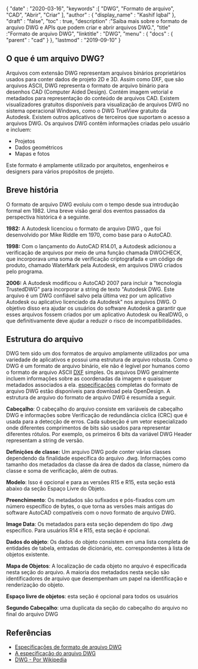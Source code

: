 {
  "date" : "2020-03-16",
  "keywords" :[ "DWG", "Formato de arquivo", "CAD", "Abrir", "Criar" ],
  "author" : {
    "display_name" : "Kashif Iqbal"
},
  "draft" : "false",
  "toc" : true,
  "description" :"Saiba mais sobre o formato de arquivo DWG e APIs que podem criar e abrir arquivos DWG.",
  "title" :"Formato de arquivo DWG",
  "linktitle" : "DWG",
  "menu" : {
    "docs" : {
      "parent" : "cad"
}
},
  "lastmod" : "2019-09-10"
}

## O que é um arquivo DWG?

Arquivos com extensão DWG representam arquivos binários proprietários usados para conter dados de projeto 2D e 3D. Assim como DXF, que são arquivos ASCII, DWG representa o formato de arquivo binário para desenhos CAD (Computer Aided Design). Contém imagem vetorial e metadados para representação do conteúdo de arquivos CAD. Existem visualizadores gratuitos disponíveis para visualização de arquivos DWG no sistema operacional Windows, como o DWG TrueView gratuito da Autodesk. Existem outros aplicativos de terceiros que suportam o acesso a arquivos DWG. Os arquivos DWG contêm informações criadas pelo usuário e incluem:

* Projetos
* Dados geométricos
* Mapas e fotos

Este formato é amplamente utilizado por arquitetos, engenheiros e designers para vários propósitos de projeto.

## Breve história ##

O formato de arquivo DWG evoluiu com o tempo desde sua introdução formal em 1982. Uma breve visão geral dos eventos passados da perspectiva histórica é a seguinte.

**1982:** A Autodesk licenciou o formato de arquivo DWG , que foi desenvolvido por Mike Riddle em 1970, como base para o AutoCAD.

**1998:** Com o lançamento do AutoCAD R14.01, a Autodesk adicionou a verificação de arquivos por meio de uma função chamada DWGCHECK, que incorporava uma soma de verificação criptografada e um código de produto, chamado WaterMark pela Autodesk, em arquivos DWG criados pelo programa.

**2006:** A Autodesk modificou o AutoCAD 2007 para incluir a "tecnologia TrustedDWG" para incorporar a string de texto "Autodesk DWG. Este arquivo é um DWG confiável salvo pela última vez por um aplicativo Autodesk ou aplicativo licenciado da Autodesk" nos arquivos DWG. O objetivo disso era ajudar os usuários do software Autodesk a garantir que esses arquivos fossem criados por um aplicativo Autodesk ou RealDWG, o que definitivamente deve ajudar a reduzir o risco de incompatibilidades.

## Estrutura do arquivo ##

DWG tem sido um dos formatos de arquivo amplamente utilizados por uma variedade de aplicativos e possui uma estrutura de arquivo robusta. Como o DWG é um formato de arquivo binário, ele não é legível por humanos como o formato de arquivo ASCII [DXF](/pt/cad/dxf/) simples. Os arquivos DWG geralmente incluem informações sobre as coordenadas da imagem e quaisquer metadados associados a ela. [especificações](https://www.opendesign.com/files/guestdownloads/OpenDesign_Specification_for_.dwg_files.pdf) completas do formato de arquivo DWG estão disponíveis para download pela OpenDesign. A estrutura de arquivo do formato de arquivo DWG é resumida a seguir.

**Cabeçalho**: O cabeçalho do arquivo consiste em variáveis de cabeçalho DWG e informações sobre Verificação de redundância cíclica (CRC) que é usada para a detecção de erros. Cada subseção é um vetor especializado onde diferentes comprimentos de bits são usados para representar diferentes rótulos. Por exemplo, os primeiros 6 bits da variável DWG Header representam a string de versão.

**Definições de classe:** Um arquivo DWG pode conter várias classes dependendo da finalidade específica do arquivo .dwg. Informações como tamanho dos metadados da classe da área de dados da classe, número da classe e soma de verificação, além de outras.

**Modelo**: Isso é opcional e para as versões R15 e R15, esta seção está abaixo da seção Espaço Livre do Objeto.

**Preenchimento**: Os metadados são sufixados e pós-fixados com um número específico de bytes, o que torna as versões mais antigas do software AutoCAD compatíveis com o novo formato de arquivo DWG.

**Image Data**: Os metadados para esta seção dependem do tipo .dwg específico. Para usuários R14 e R15, esta seção é opcional.

**Dados do objeto**: Os dados do objeto consistem em uma lista completa de entidades de tabela, entradas de dicionário, etc. correspondentes à lista de objetos existente.

**Mapa de Objetos**: A localização de cada objeto no arquivo é especificada nesta seção do arquivo. A maioria dos metadados nesta seção são identificadores de arquivo que desempenham um papel na identificação e renderização do objeto.

**Espaço livre de objetos**: esta seção é opcional para todos os usuários

**Segundo Cabeçalho**: uma duplicata da seção do cabeçalho do arquivo no final do arquivo DWG

## Referências ##

* [Especificações de formato de arquivo DWG](https://www.opendesign.com/files/guestdownloads/OpenDesign_Specification_for_.dwg_files.pdf)
* [A especificação do arquivo DWG](https://www.scan2cad.com/blog/dwg/file-spec/)
* [DWG - Por Wikipedia](https://en.wikipedia.org/wiki/.dwg)

